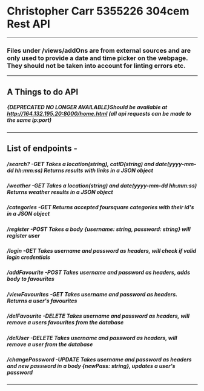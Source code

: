 # Christopher Carr 5355226 304cem Rest API
___
### Files under /views/addOns are from external sources and are only used to provide a date and time picker on the webpage. They should not be taken into account for linting errors etc.
---
## A Things to do API
##### {DEPRECATED NO LONGER AVAILABLE}Should be available at http://164.132.195.20:8000/home.html (all api requests can be made to the same ip:port)

---
## List of endpoints - 
##### /search? -GET Takes a location(string), catID(string) and date(yyyy-mm-dd hh:mm:ss) Returns results with links in a JSON object

##### /weather -GET Takes a location(string) and date(yyyy-mm-dd hh:mm:ss) Returns weather results in a JSON object
##### /categories -GET Returns accepted foursquare categories with their id's in a JSON object
##### /register -POST Takes a body {username: string, password: string} will register user
##### /login -GET Takes username and password as headers, will check if valid login credentials
##### /addFavourite -POST Takes username and password as headers, adds body to favourites
##### /viewFavourites -GET Takes username and password as headers. Returns a user's favourites
##### /delFavourite -DELETE Takes username and password as headers, will remove a users favourites from the database
##### /delUser -DELETE Takes username and password as headers, will remove a user from the database
##### /changePassword -UPDATE Takes username and password as headers and new password in a body {newPass: string}, updates a user's password
---

